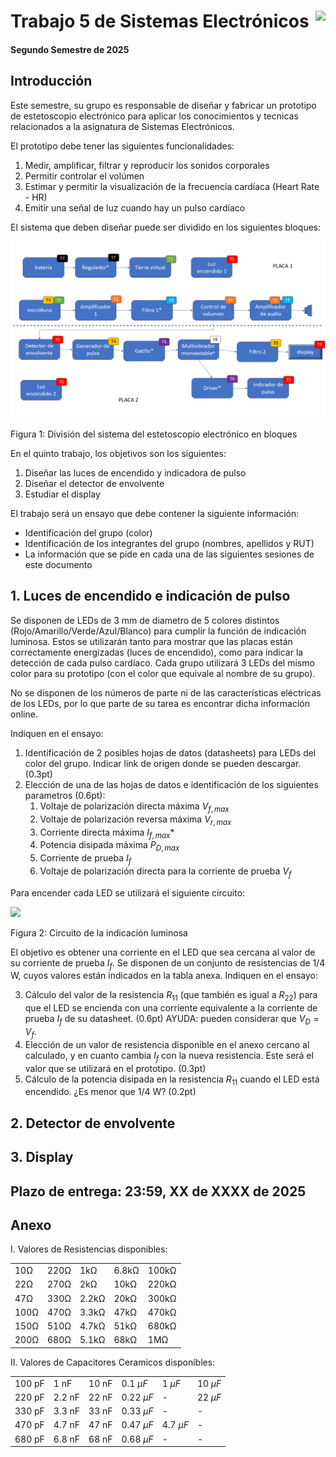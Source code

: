# <img src="https://julianodb.github.io/SISTEMAS_ELECTRONICOS_PARA_INGENIERIA_BIOMEDICA/img/logo_fing.png?raw=true" align="right" height="45"> Trabajo 5 de Sistemas Electrónicos

#### Segundo Semestre de 2025

## Introducción

Este semestre, su grupo es responsable de diseñar y fabricar un prototipo de estetoscopio electrónico para aplicar los conocimientos y tecnicas relacionados a la asignatura de Sistemas Electrónicos.

El prototipo debe tener las siguientes funcionalidades:

1. Medir, amplificar, filtrar y reproducir los sonidos corporales
1. Permitir controlar el volúmen
1. Estimar y permitir la visualización de la frecuencia cardíaca (Heart Rate - HR)
1. Emitir una señal de luz cuando hay un pulso cardíaco

El sistema que deben diseñar puede ser dividido en los siguientes bloques:

![TX](../img/TX.png)

Figura 1: División del sistema del estetoscopio electrónico en bloques

En el quinto trabajo, los objetivos son los siguientes:

1. Diseñar las luces de encendido y indicadora de pulso
1. Diseñar el detector de envolvente
1. Estudiar el display

El trabajo será un ensayo que debe contener la siguiente información:

- Identificación del grupo (color)
- Identificación de los integrantes del grupo (nombres, apellidos y RUT)
- La información que se pide en cada una de las siguientes sesiones de este documento

## 1. Luces de encendido e indicación de pulso

Se disponen de LEDs de 3 mm de diametro de 5 colores distintos (Rojo/Amarillo/Verde/Azul/Blanco) para cumplir la función de indicación luminosa. Estos se utilizarán tanto para mostrar que las placas están correctamente energizadas (luces de encendido), como para indicar la detección de cada pulso cardíaco. Cada grupo utilizará 3 LEDs del mismo color para su prototipo (con el color que equivale al nombre de su grupo). 

No se disponen de los números de parte ni de las características eléctricas de los LEDs, por lo que parte de su tarea es encontrar dicha información online.

Indiquen en el ensayo:

1. Identificación de 2 posibles hojas de datos (datasheets) para LEDs del color del grupo. Indicar link de origen donde se pueden descargar. (0.3pt)
1. Elección de una de las hojas de datos e identificación de los siguientes parametros (0.6pt):
    1. Voltaje de polarización directa máxima $V_{f,max}$
    1. Voltaje de polarización reversa máxima $V_{r,max}$
    1. Corriente directa máxima $I_{f,max}$*
    1. Potencia disipada máxima $P_{D,max}$
    1. Corriente de prueba $I_f$
    1. Voltaje de polarización directa para la corriente de prueba $V_f$

Para encender cada LED se utilizará el siguiente circuito:

<img src="https://julianodb.github.io/electronic_circuits_diagrams/resistance_led_5.png" width="70">

Figura 2: Circuito de la indicación luminosa

El objetivo es obtener una corriente en el LED que sea cercana al valor de su corriente de prueba $I_f$. Se disponen de un conjunto de resistencias de 1/4 W, cuyos valores están indicados en la tabla anexa. Indiquen en el ensayo:

3. Cálculo del valor de la resistencia $R_{11}$ (que también es igual a $R_{22}$) para que el LED se encienda con una corriente equivalente a la corriente de prueba $I_f$ de su datasheet. (0.6pt) AYUDA: pueden considerar que $V_D = V_f$. 
1. Elección de un valor de resistencia disponible en el anexo cercano al calculado, y en cuanto cambia $I_f$ con la nueva resistencia. Este será el valor que se utilizará en el prototipo. (0.3pt)
1. Cálculo de la potencia disipada en la resistencia $R_{11}$ cuando el LED está encendido. ¿Es menor que 1/4 W? (0.2pt)

## 2. Detector de envolvente

## 3. Display


## Plazo de entrega: 23:59, XX de XXXX de 2025

## Anexo

I. Valores de Resistencias disponibles:

|   |  |        |       |  |
|------|------|-----------|------------|-------|
| 10Ω  | 220Ω | 1kΩ       | 6.8kΩ      | 100kΩ |
| 22Ω  | 270Ω | 2kΩ       | 10kΩ       | 220kΩ |
| 47Ω  | 330Ω | 2.2kΩ     | 20kΩ       | 300kΩ |
| 100Ω | 470Ω | 3.3kΩ     | 47kΩ       | 470kΩ |
| 150Ω | 510Ω | 4.7kΩ     | 51kΩ       | 680kΩ |
| 200Ω | 680Ω | 5.1kΩ     | 68kΩ       | 1MΩ   |

II. Valores de Capacitores Ceramicos disponibles:

|   |  |        |       |  |  |
| -------- | ------- | ------- | ----------- | --------- | --------- |
| 100 pF   | 1 nF    | 10 nF   | $0.1\ \mu F$ | $1\ \mu F$  | $10\ \mu F$ |
| 220 pF   | 2.2 nF  | 22 nF   | $0.22\ \mu F$ | -         | $22\ \mu F$ |
| 330 pF   | 3.3 nF  | 33 nF   | $0.33\ \mu F$ | -         | -         |
| 470 pF   | 4.7 nF  | 47 nF   | $0.47\ \mu F$ | $4.7\ \mu F$| -         |
| 680 pF   | 6.8 nF  | 68 nF   | $0.68\ \mu F$ | -         | -         |